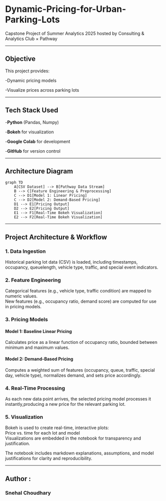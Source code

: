# Dynamic-Pricing-for-Urban-Parking-Lots

Capstone Project of Summer Analytics 2025
hosted by Consulting & Analytics Club × Pathway

---

## Objective<br/>

This project provides:<br/>

-Dynamic pricing models<br/>

-Visualize prices across parking lots<br/>

---

## Tech Stack Used <br/>

-**Python** (Pandas, Numpy) <br/>

-**Bokeh** for visualization <br/>

-**Google Colab** for development <br/>

-**GitHub** for version control <br/>

---

## Architecture Diagram <br/>

```mermaid
graph TD
    A[CSV Dataset] --> B[Pathway Data Stream]
    B --> C[Feature Engineering & Preprocessing]
    C --> D1[Model 1: Linear Pricing]
    C --> D2[Model 2: Demand-Based Pricing]
    D1 --> E1[Pricing Output]
    D2 --> E2[Pricing Output]
    E1 --> F1[Real-Time Bokeh Visualization]
    E2 --> F2[Real-Time Bokeh Visualization]
```




  ---

  ## Project Architecture & Workflow <br/>


  ### 1. Data Ingestion<br/>
  Historical parking lot data (CSV) is loaded, including timestamps, occupancy, queuelength, vehicle type, traffic, and special event indicators.<br/>



  ### 2. Feature Engineering  <br/>
  Categorical features (e.g., vehicle type, traffic condition) are mapped to numeric values.<br/>
  New features (e.g., occupancy ratio, demand score) are computed for use in pricing models.<br/>

  


  ### 3. Pricing Models<br/>
####      Model 1: Baseline Linear Pricing<br/>
  Calculates price as a linear function of occupancy ratio, bounded between minimum and maximum values.<br/>

####      Model 2: Demand-Based Pricing<br/>
   Computes a weighted sum of features (occupancy, queue, traffic, special day, vehicle type), normalizes demand, and sets price accordingly.<br/>



   
  ### 4. Real-Time Processing<br/>
   As each new data point arrives, the selected pricing model processes it instantly,producing a new price for the relevant parking lot.</br>




  ### 5. Visualization<br/>
   Bokeh is used to create real-time, interactive plots:<br/>
   Price vs. time for each lot and model<br/>
   Visualizations are embedded in the notebook for transparency and justification.<br/>



The notebook includes markdown explanations, assumptions, and model justifications for clarity and reproducibility.<br/>

---

## Author :
### Snehal Choudhary

  


